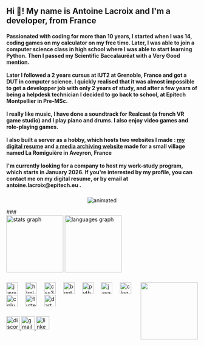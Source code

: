 <h2 align="left">Hi 👋! My name is Antoine Lacroix and I'm a developer, from France</h2>
<h4 align="left">Passionated with coding for more than 10 years, I started when I was 14, coding games on my calculator on my free time. Later, I was able to join a computer science class in high school where I was able to start learning Python. Then I passed my Scientific Baccalauréat with a Very Good mention.
<br>
<br>
Later I followed a 2 years cursus at IUT2 at Grenoble, France and got a DUT in computer science. I quickly realised that it was almost impossible to get a developper job with only 2 years of study, and after a few years of being a helpdesk technician I decided to go back to school, at Epitech Montpellier in Pre-MSc.
<br>
<br>
I really like music, I have done a soundtrack for Realcast (a french VR game studio) and I play piano and drums. I also enjoy video games and role-playing games.
<br>
<br>
I also built a server as a hobby, which hosts two websites I made : <a href="https://www.antoinelacroix.dev/">my digital resume</a> and <a href="https://www.auxamisdelaromiguiere.net/">a media archiving website</a> made for a small village named La Romiguière in Aveyron, France
<br>
<br>
I'm currently looking for a company to host my work-study program, which starts in January 2026. If you're interested by my profile, you can contact me on my digital resume, or by email at antoine.lacroix@epitech.eu .
</h4>

###
<p align="center">
  <img src="https://user-images.githubusercontent.com/74038190/212748830-4c709398-a386-4761-84d7-9e10b98fbe6e.gif" alt="animated" />
</p>
###

<div align="left">
  <img src="https://github-readme-stats.vercel.app/api?username=Velcatt&hide_title=false&hide_rank=false&show_icons=true&include_all_commits=true&count_private=true&disable_animations=false&theme=dark&locale=en&hide_border=false" height="150" alt="stats graph"  />
  <img src="https://github-readme-stats.vercel.app/api/top-langs?username=Velcatt&locale=en&hide_title=false&layout=compact&card_width=320&langs_count=5&theme=dark&hide_border=false" height="150" alt="languages graph"  />
</div>

###

<img align="right" height="150" src="https://i.imgur.com/BqJjboi.png" />

###

<div align="left">
  <img src="https://cdn.jsdelivr.net/gh/devicons/devicon/icons/javascript/javascript-original.svg" height="30" alt="javascript logo"  />
  <img width="12" />
  <img src="https://cdn.jsdelivr.net/gh/devicons/devicon/icons/html5/html5-original.svg" height="30" alt="html5 logo"  />
  <img width="12" />
  <img src="https://cdn.jsdelivr.net/gh/devicons/devicon/icons/css3/css3-original.svg" height="30" alt="css3 logo"  />
  <img width="12" />
  <img src="https://cdn.jsdelivr.net/gh/devicons/devicon/icons/bootstrap/bootstrap-original.svg" height="30" alt="bootstrap logo"  />
  <img width="12" />
  <img src="https://cdn.jsdelivr.net/gh/devicons/devicon/icons/python/python-original.svg" height="30" alt="python logo"  />
  <img width="12" />
  <img src="https://cdn.jsdelivr.net/gh/devicons/devicon/icons/java/java-original.svg" height="30" alt="java logo"  />
  <img width="12" />
  <img src="https://cdn.jsdelivr.net/gh/devicons/devicon/icons/c/c-original.svg" height="30" alt="c logo"  />
  <img width="12" />
  <img src="https://cdn.jsdelivr.net/gh/devicons/devicon/icons/cplusplus/cplusplus-original.svg" height="30" alt="cplusplus logo"  />
  <img width="12" />
  <img src="https://cdn.jsdelivr.net/gh/devicons/devicon/icons/flutter/flutter-original.svg" height="30" alt="flutter logo"  />
  <img width="12" />
  <img src="https://cdn.jsdelivr.net/gh/devicons/devicon/icons/dart/dart-original.svg" height="30" alt="dart logo"  />
</div>

###

<div align="left">
  <a href="https://discord.com/users/196204798159093761" target="_blank">
    <img src="https://img.shields.io/static/v1?message=Discord&logo=discord&label=&color=7289DA&logoColor=white&labelColor=&style=for-the-badge" height="35" alt="discord logo"  />
  </a>
  <a href="antoinelacroix68@gmail.com" target="_blank">
    <img src="https://img.shields.io/static/v1?message=Gmail&logo=gmail&label=&color=D14836&logoColor=white&labelColor=&style=for-the-badge" height="35" alt="gmail logo"  />
  </a>
  <a href="https://www.linkedin.com/in/antoine-lacroix-976bab1b8/" target="_blank">
    <img src="https://img.shields.io/static/v1?message=LinkedIn&logo=linkedin&label=&color=0077B5&logoColor=white&labelColor=&style=for-the-badge" height="35" alt="linkedin logo"  />
  </a>
</div>

###

<br clear="both">

###
